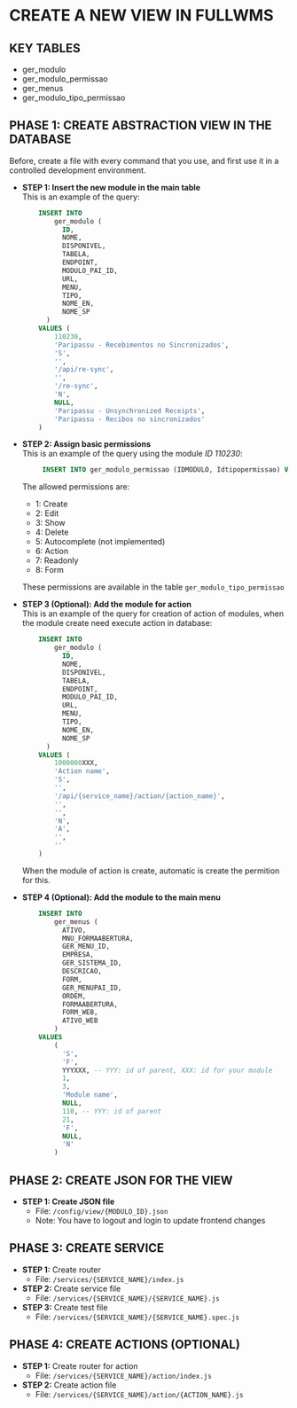 # CREATE A NEW VIEW IN FULLWMS

## KEY TABLES
 - ger_modulo
 - ger_modulo_permissao
 - ger_menus
 - ger_modulo_tipo_permissao

## PHASE 1: CREATE ABSTRACTION VIEW IN THE DATABASE
Before, create a file with every command that you use, and first use it in a controlled development environment.
- **STEP 1: Insert the new module in the main table**<br/>
    This is an example of the query:
    ```sql
        INSERT INTO
            ger_modulo (
              ID,
              NOME,
              DISPONIVEL,
              TABELA,
              ENDPOINT,
              MODULO_PAI_ID,
              URL,
              MENU,
              TIPO,
              NOME_EN,
              NOME_SP
          )
        VALUES (
            110230,
            'Paripassu - Recebimentos no Sincronizados',
            'S',
            '',
            '/api/re-sync',
            '',
            '/re-sync',
            'N',
            NULL,
            'Paripassu - Unsynchronized Receipts',
            'Paripassu - Recibos no sincronizados'
        )
    ```

- **STEP 2: Assign basic permissions**<br/>
    This is an example of the query using the module *ID 110230*:
    ```sql
         INSERT INTO ger_modulo_permissao (IDMODULO, Idtipopermissao) VALUES (110230, 2);
    ```
    The allowed permissions are:
    - 1: Create
    - 2: Edit
    - 3: Show
    - 4: Delete
    - 5: Autocomplete (not implemented)
    - 6: Action
    - 7: Readonly
    - 8: Form

    These permissions are available in the table `ger_modulo_tipo_permissao`

- **STEP 3 (Optional): Add the module for action**<br/>
    This is an example of the query for creation of action of modules, when the module create need execute action in database:
    ```sql
        INSERT INTO
            ger_modulo (
              ID,
              NOME,
              DISPONIVEL,
              TABELA,
              ENDPOINT,
              MODULO_PAI_ID,
              URL,
              MENU,
              TIPO,
              NOME_EN,
              NOME_SP
          )
        VALUES (
            1000000XXX,
            'Action name',
            'S',
            '',
            '/api/{service_name}/action/{action_name}',
            '',
            '',
            'N',
            'A',
            '',
            ''
        )
    ```
    When the module of action is create, automatic is create the permition for this.

- **STEP 4 (Optional): Add the module to the main menu**
    ```sql
        INSERT INTO
            ger_menus (
              ATIVO,
              MNU_FORMAABERTURA,
              GER_MENU_ID,
              EMPRESA,
              GER_SISTEMA_ID,
              DESCRICAO,
              FORM,
              GER_MENUPAI_ID,
              ORDEM,
              FORMAABERTURA,
              FORM_WEB,
              ATIVO_WEB
            )
        VALUES
            (
              'S',
              'F',
              YYYXXX, -- YYY: id of parent, XXX: id for your module
              1,
              3,
              'Module name',
              NULL,
              110, -- YYY: id of parent
              21,
              'F',
              NULL,
              'N'
            )
    ```

## PHASE 2: CREATE JSON FOR THE VIEW
 - **STEP 1: Create JSON file**
   - File: `/config/view/{MODULO_ID}.json`
   - Note: You have to logout and login to update frontend changes

## PHASE 3: CREATE SERVICE
- **STEP 1:** Create router
   - File: `/services/{SERVICE_NAME}/index.js`
- **STEP 2:** Create service file
   - File: `/services/{SERVICE_NAME}/{SERVICE_NAME}.js`
- **STEP 3:** Create test file
   - File: `/services/{SERVICE_NAME}/{SERVICE_NAME}.spec.js`

## PHASE 4: CREATE ACTIONS (OPTIONAL)
- **STEP 1:** Create router for action
   - File: `/services/{SERVICE_NAME}/action/index.js`
- **STEP 2:** Create action file
   - File: `/services/{SERVICE_NAME}/action/{ACTION_NAME}.js`
